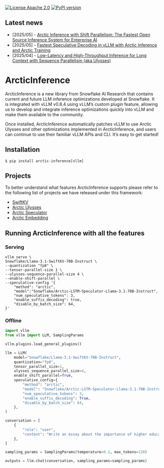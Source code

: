 [![License Apache 2.0](https://badgen.net/badge/license/apache2.0/blue)](https://github.com/snowflakedb/ArcticInference/blob/main/LICENSE)
[![PyPI version](https://badge.fury.io/py/arctic-inference.svg)](https://pypi.org/project/arctic-inference/)

## Latest news
* [2025/05] - [Arctic Inference with Shift Parallelism: The Fastest Open Source Inference System for Enterprise AI](https://www.snowflake.com/en/engineering-blog/arctic-inference-shift-parallelism/)
* [2025/05] - [Fastest Speculative Decoding in vLLM with Arctic Inference and Arctic Training](https://www.snowflake.com/en/engineering-blog/fast-speculative-decoding-vllm-arctic/)
* [2025/04] - [Low-Latency and High-Throughput Inference for Long Context with Sequence Parallelism (aka Ulysses)](https://www.snowflake.com/en/engineering-blog/ulysses-low-latency-llm-inference/)

# ArcticInference

ArcticInference is a new library from Snowflake AI Research that contains current and future LLM inference optimizations developed at Snowflake. It is integrated with vLLM v0.8.4 using vLLM’s custom plugin feature, allowing us to develop and integrate inference optimizations quickly into vLLM and make them available to the community. 

Once installed, ArcticInference automatically patches vLLM to use Arctic Ulysses and other optimizations implemented in ArcticInference, and users can continue to use their familiar vLLM APIs and CLI. It’s easy to get started!

## Installation

```console
$ pip install arctic-inference[vllm]
```

## Projects 
To better understand what features ArcticInference supports please refer to the following list of projects we have released under this framework:

* [SwiftKV](projects/swiftkv)
* [Arctic Ulysses](projects/ulysses)
* [Arctic Speculator](projects/spec_dec/)
* [Arctic Embedding](arctic_inference/embedding/)

## Running ArcticInference with all the features

### Serving

```console
vllm serve \
Snowflake/Llama-3.1-SwiftKV-70B-Instruct \
--quantization "fp8" \
--tensor-parallel-size 1 \
--ulysses-sequence-parallel-size 4 \
--enable-shift-parallel \
--speculative-config '{
    "method": "arctic",
    "model":"Snowflake/Arctic-LSTM-Speculator-Llama-3.1-70B-Instruct",
    "num_speculative_tokens": 3,
    "enable_suffix_decoding": true,
    "disable_by_batch_size": 64,
}'
```

### Offline

```python
import vllm
from vllm import LLM, SamplingParams

vllm.plugins.load_general_plugins()

llm = LLM(
    model="Snowflake/Llama-3.1-SwiftKV-70B-Instruct",
    quantization="fp8",
    tensor_parallel_size=1,
    ulysses_sequence_parallel_size=4,
    enable_shift_parallel=True,
    speculative_config={
        "method": "arctic",
        "model": "Snowflake/Arctic-LSTM-Speculator-Llama-3.1-70B-Instruct",
        "num_speculative_tokens": 3,
        "enable_suffix_decoding": True,
        "disable_by_batch_size": 64,
    },
)

conversation = [
    {
        "role": "user",
        "content": "Write an essay about the importance of higher education.",
    },
]

sampling_params = SamplingParams(temperature=0.1, max_tokens=128)

outputs = llm.chat(conversation, sampling_params=sampling_params)
```
